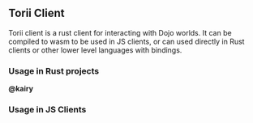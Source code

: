 ## Torii Client

Torii client is a rust client for interacting with Dojo worlds. It can be compiled to wasm to be used in JS clients, or can used directly in Rust clients or other lower level languages with bindings.

### Usage in Rust projects

**@kairy**

### Usage in JS Clients
